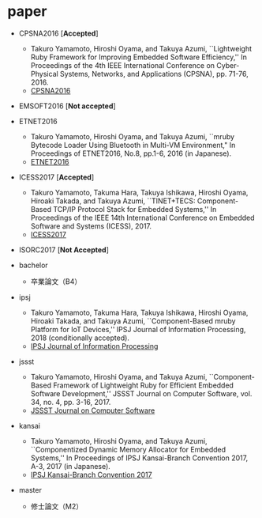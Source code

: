 # paper

* CPSNA2016 [__Accepted__]
    - Takuro Yamamoto, Hiroshi Oyama, and Takuya Azumi, ``Lightweight Ruby Framework for Improving Embedded Software Efficiency,'' In Proceedings of the 4th IEEE International Conference on Cyber-Physical Systems, Networks, and Applications (CPSNA), pp. 71-76, 2016.
    - [CPSNA2016](http://www.cpsna.org/)

* EMSOFT2016 [__Not accepted__]

* ETNET2016
    - Takuro Yamamoto, Hiroshi Oyama, and Takuya Azumi, ``mruby Bytecode Loader Using Bluetooth in Multi-VM Environment," In Proceedings of ETNET2016, No.8, pp.1-6, 2016 (in Japanese).
    - [ETNET2016](http://sigarc.ipsj.or.jp/mtg/fy2015/arc211/)

* ICESS2017 [__Accepted__]
    - Takuro Yamamoto, Takuma Hara, Takuya Ishikawa, Hiroshi Oyama, Hiroaki Takada, and Takuya Azumi, ``TINET+TECS: Component-Based TCP/IP Protocol Stack for Embedded Systems,'' In Proceedings of the IEEE 14th International Conference on Embedded Software and Systems (ICESS), 2017.
    - [ICESS2017](http://stprp-activity.com/ICESS2017)

* ISORC2017 [__Not Accepted__]

* bachelor
    - 卒業論文（B4）

* ipsj
    - Takuro Yamamoto, Takuma Hara, Takuya Ishikawa, Hiroshi Oyama, Hiroaki Takada, and Takuya Azumi, ``Component-Based mruby Platform for IoT Devices,'' IPSJ Journal of Information Processing, 2018 (conditionally accepted).
    - [IPSJ Journal of Information Processing](https://www.ipsj.or.jp/journal/index.html)

* jssst
    - Takuro Yamamoto, Hiroshi Oyama, and Takuya Azumi, ``Component-Based Framework of Lightweight Ruby for Efficient Embedded Software Development,'' JSSST
Journal on Computer Software, vol. 34, no. 4, pp. 3-16, 2017.
    - [JSSST Journal on Computer Software](http://www.jssst.or.jp/edit_news/detail/id=255)

* kansai
    - Takuro Yamamoto, Hiroshi Oyama, and Takuya Azumi, ``Componentized Dynamic Memory Allocator for Embedded Systems,'' In Proceedings of IPSJ Kansai-Branch Convention 2017, A-3, 2017 (in Japanese).
    - [IPSJ Kansai-Branch Convention 2017](http://kansai.ipsj.or.jp/2017sibutaikai_kaisai/)

* master
    - 修士論文（M2）

